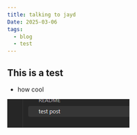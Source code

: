 ```yaml
---
title: talking to jayd
Date: 2025-03-06
tags:
  - blog
  - test
---
```

## This is a test
- how cool

![Image Description](/images/Pasted%20image%2020250306152655.png)
